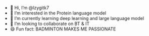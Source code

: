 - 👋 Hi, I’m @lzygitk7
- 👀 I’m interested in the Protein language model
- 🌱 I’m currently learning deep learning and large language model
- 💞️ I’m looking to collaborate on BT & IT
- 😄 Fun fact: BADMINTON MAKES ME PASSIONATE

<!---
lzygitk7/lzygitk7 is a ✨ special ✨ repository because its `README.md` (this file) appears on your GitHub profile.
You can click the Preview link to take a look at your changes.
--->

